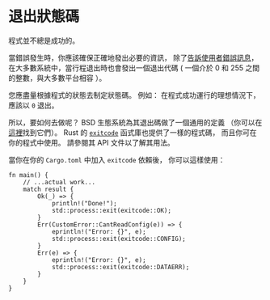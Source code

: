 # 退出狀態碼

程式並不總是成功的。

當錯誤發生時，你應該確保正確地發出必要的資訊，
除了[告訴使用者錯誤訊息](human-communication.html)，
在大多數系統中，當行程退出時也會發出一個退出代碼
( 一個介於 0 和 255 之間的整數，與大多數平台相容 ）。

您應盡量根據程式的狀態去制定狀態碼。
例如： 在程式成功運行的理想情況下，應該以 `0` 退出。

所以，要如何去做呢？ 
BSD 生態系統為其退出碼做了一個通用的定義 （你可以在[這裡][`sysexits.h`]找到它們）。 
Rust 的 [`exitcode`] 函式庫也提供了一樣的程式碼，
而且你可在你的程式中使用。 
請參閱其 API 文件以了解其用法。

當你在你的 `Cargo.toml` 中加入 `exitcode` 依賴後，
你可以這樣使用：

```rust,ignore
fn main() {
    // ...actual work...
    match result {
        Ok(_) => {
            println!("Done!");
            std::process::exit(exitcode::OK);
        }
        Err(CustomError::CantReadConfig(e)) => {
            eprintln!("Error: {}", e);
            std::process::exit(exitcode::CONFIG);
        }
        Err(e) => {
            eprintln!("Error: {}", e);
            std::process::exit(exitcode::DATAERR);
        }
    }
}
```


[`exitcode`]: https://crates.io/crates/exitcode
[`sysexits.h`]: https://www.freebsd.org/cgi/man.cgi?query=sysexits&apropos=0&sektion=0&manpath=FreeBSD+11.2-stable&arch=default&format=html

